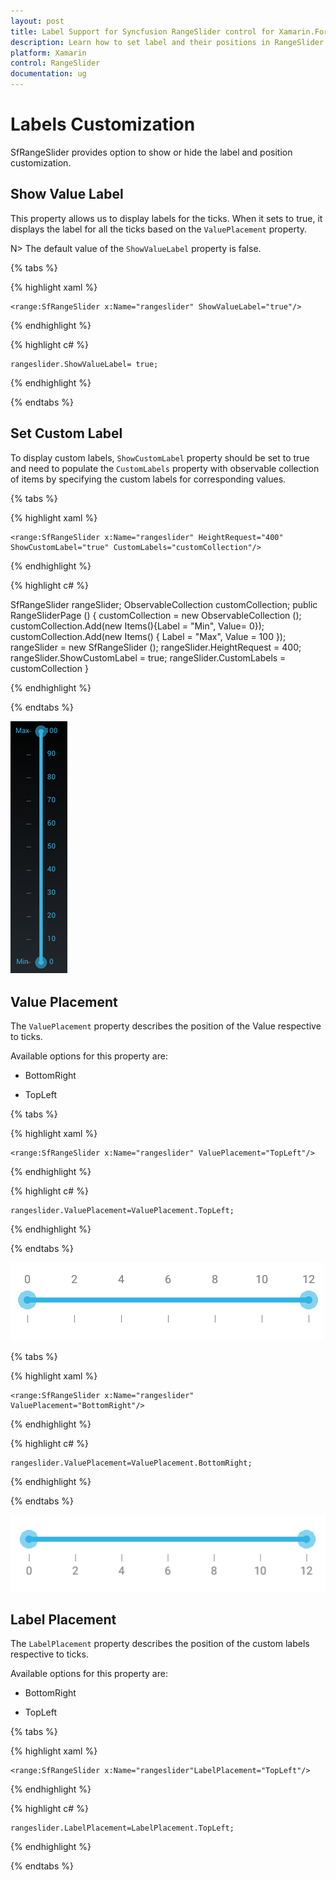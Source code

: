 ```yaml
---
layout: post
title: Label Support for Syncfusion RangeSlider control for Xamarin.Forms
description: Learn how to set label and their positions in RangeSlider control
platform: Xamarin
control: RangeSlider
documentation: ug
---
```


# Labels Customization

SfRangeSlider provides option to show or hide the label and position customization.

## Show Value Label

This property allows us to display labels for the ticks. When it sets to true, it displays the label for all the ticks based on the `ValuePlacement` property.

N> The default value of the `ShowValueLabel` property is false.

{% tabs %}

{% highlight xaml %}

	<range:SfRangeSlider x:Name="rangeslider" ShowValueLabel="true"/>
	
{% endhighlight %}

{% highlight c# %}

	rangeslider.ShowValueLabel= true;

{% endhighlight %}

{% endtabs %}

## Set Custom Label

To display custom labels, `ShowCustomLabel` property should be set to true and need to populate the `CustomLabels` property with observable collection of items by specifying the custom labels for corresponding values.

{% tabs %}

{% highlight xaml %}

	<range:SfRangeSlider x:Name="rangeslider" HeightRequest="400" ShowCustomLabel="true" CustomLabels="customCollection"/>
	
{% endhighlight %}

{% highlight c# %}
	
SfRangeSlider rangeSlider; 
ObservableCollection<Items>  customCollection;
public RangeSliderPage ()
{
     customCollection = new ObservableCollection<Items> ();
     customCollection.Add(new Items(){Label = "Min", Value= 0});
     customCollection.Add(new Items() { Label = "Max", Value = 100 });
     rangeSlider = new SfRangeSlider ();
     rangeSlider.HeightRequest = 400;
     rangeSlider.ShowCustomLabel = true;
     rangeSlider.CustomLabels = customCollection
}

{% endhighlight %}

{% endtabs %}

![](images/customLabel.png)


## Value Placement

The `ValuePlacement` property describes the position of the Value respective to ticks. 

Available options for this property are:

* BottomRight

* TopLeft

{% tabs %}

{% highlight xaml %}

	<range:SfRangeSlider x:Name="rangeslider" ValuePlacement="TopLeft"/>
	
{% endhighlight %}

{% highlight c# %}

	rangeslider.ValuePlacement=ValuePlacement.TopLeft;

{% endhighlight %}

{% endtabs %}

![](images/value-TopLeft.png)

{% tabs %}

{% highlight xaml %}

	<range:SfRangeSlider x:Name="rangeslider" ValuePlacement="BottomRight"/>
	
{% endhighlight %}

{% highlight c# %}

	rangeslider.ValuePlacement=ValuePlacement.BottomRight;

{% endhighlight %}

{% endtabs %}

![](images/Value-BottomRight.png)

## Label Placement

The `LabelPlacement` property describes the position of the custom labels respective to ticks. 

Available options for this property are:

* BottomRight

* TopLeft

{% tabs %}

{% highlight xaml %}

	<range:SfRangeSlider x:Name="rangeslider"LabelPlacement="TopLeft"/>
	
{% endhighlight %}

{% highlight c# %}

	rangeslider.LabelPlacement=LabelPlacement.TopLeft;

{% endhighlight %}

{% endtabs %}
